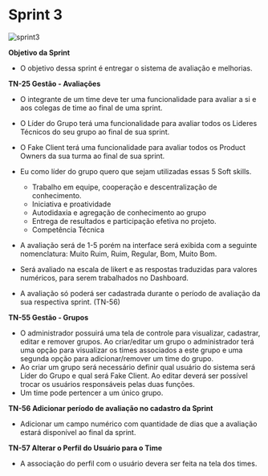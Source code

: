 # Sprint 3

![sprint3](https://user-images.githubusercontent.com/111552950/200030205-f4722c6d-7b9e-4f11-9b2a-3149766cc784.png)


**Objetivo da Sprint**
- O objetivo dessa sprint é entregar o sistema de avaliação e melhorias.

**TN-25 Gestão - Avaliações**
- O integrante de um time deve ter uma funcionalidade para avaliar a si e aos colegas de time ao final de uma sprint.
- O Líder do Grupo terá uma funcionalidade para avaliar todos os Lideres Técnicos do seu grupo ao final de sua sprint.
- O Fake Client terá uma funcionalidade para avaliar todos os Product Owners da sua turma ao final de sua sprint.
- Eu como líder do grupo quero que sejam utilizadas essas 5 Soft skills.
  - Trabalho em equipe, cooperação e descentralização de conhecimento.
  - Iniciativa e proatividade
  - Autodidaxia e agregação de conhecimento ao grupo
  - Entrega de resultados e participação efetiva no projeto.
  - Competência Técnica
  
- A avaliação será de 1-5 porém na interface será exibida com a seguinte nomenclatura: Muito Ruim, Ruim, Regular, Bom, Muito Bom.
- Será avaliado na escala de likert e as respostas traduzidas para valores numéricos, para serem trabalhados no Dashboard.
- A avaliação só poderá ser cadastrada durante o período de avaliação da sua respectiva sprint. (TN-56)

**TN-55 Gestão - Grupos**
- O administrador possuirá uma tela de controle para visualizar, cadastrar, editar e remover grupos. Ao criar/editar um grupo o administrador terá uma opção para visualizar os times associados a este grupo e uma segunda opção para adicionar/remover um time do grupo.
- Ao criar um grupo será necessário definir qual usuário do sistema será Líder do Grupo e qual será Fake Client. Ao editar deverá ser possível trocar os usuários responsáveis pelas duas funções.
- Um time pode pertencer a um único grupo.

**TN-56 Adicionar período de avaliação no cadastro da Sprint**
- Adicionar um campo numérico com quantidade de dias que a avaliação estará disponível ao final da sprint.

**TN-57 Alterar o Perfil do Usuário para o Time**
- A associação do perfil com o usuário devera ser feita na tela dos times.
